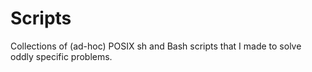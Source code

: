# Scripts

Collections of (ad-hoc) POSIX sh and Bash scripts that I made to solve oddly specific problems.
